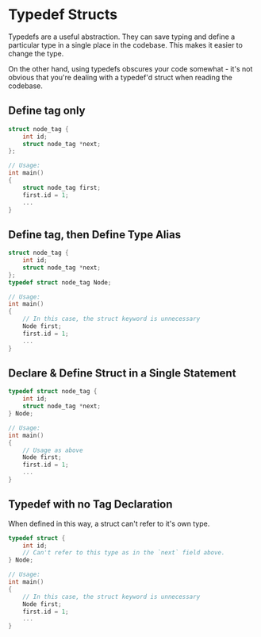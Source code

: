 Typedef Structs
===============
Typedefs are a useful abstraction. They can save typing and define a particular type in a single place in the  codebase. This makes it easier to change the type.

On the other hand, using typedefs obscures your code somewhat - it's not obvious that you're dealing with a typedef'd struct when reading the codebase.


Define tag only
---------------

```c
struct node_tag {
	int id;
	struct node_tag *next;
};

// Usage:
int main()
{
	struct node_tag first;
	first.id = 1;
	...
}
```

Define tag, then Define Type Alias
----------------------------------

```c
struct node_tag {
	int id;
	struct node_tag *next;
};
typedef struct node_tag Node;

// Usage:
int main()
{
	// In this case, the struct keyword is unnecessary
	Node first;
	first.id = 1;
	...
}
```

Declare & Define Struct in a Single Statement
---------------------------------------------

```c
typedef struct node_tag {
	int id;
	struct node_tag *next;
} Node;

// Usage:
int main()
{
	// Usage as above
	Node first;
	first.id = 1;
	...
}
```

Typedef with no Tag Declaration
-------------------------------
When defined in this way, a struct can't refer to it's own type.

```c
typedef struct {
	int id;
	// Can't refer to this type as in the `next` field above.
} Node;

// Usage:
int main()
{
	// In this case, the struct keyword is unnecessary
	Node first;
	first.id = 1;
	...
}
```



